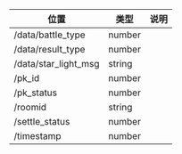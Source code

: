 | 位置                   | 类型     | 说明  |
|----------------------|--------|-----|
| /data/battle_type    | number |     |
 | /data/result_type    | number |     |
 | /data/star_light_msg | string |     |
 | /pk_id               | number |     |
 | /pk_status           | number |     |
 | /roomid              | string |     |
 | /settle_status       | number |     |
 | /timestamp           | number |     |